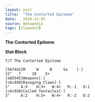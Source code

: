```yaml
---
layout: post
title:  "The Contorted Epitome"
date:   2020-12-05
source: Wahapedia
tags: [slaanesh]
---
```


**The Contorted Epitome**

**Stat Block**
```
7/7 The Contorted Epitome
```

```
[56f442]M     W     B     Sa    [-]
12"   7     10    5+    
[e85545]Weapons[-]
[c6c930]Ravaging Claws[-]
1"     A:9    H:3+   W:4+   R:-1   D:1   
[c6c930]Coiled Tentacles[-]
3"     A:2    H:3+   W:4+   R:-2   D:2   
```


